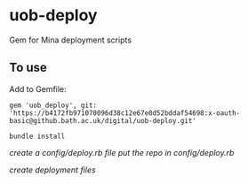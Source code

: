 uob-deploy
==========

Gem for Mina deployment scripts

## To use

Add to Gemfile:
```
gem 'uob_deploy', git: 'https://b4172fb971070096d38c12e67e0d52bddaf54698:x-oauth-basic@github.bath.ac.uk/digital/uob-deploy.git'
```

`bundle install`

_create a config/deploy.rb file_
_put the repo in config/deploy.rb_

_create deployment files_